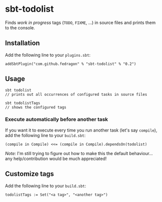 # sbt-todolist

Finds _work in progress_ tags (`TODO`, `FIXME`, ...) in source files and prints them to the console.

## Installation

Add the following line to your `plugins.sbt`:

    addSbtPlugin("com.github.fedragon" % "sbt-todolist" % "0.2")

## Usage

    sbt todolist
    // prints out all occurrences of configured tasks in source files

    sbt todolistTags
    // shows the configured tags

### Execute automatically before another task

If you want it to execute every time you run another task (let's say `compile`), add the following line to your `build.sbt`:

    (compile in Compile) <<= (compile in Compile).dependsOn(todolist)

*Note:* I'm still trying to figure out how to make this the default behaviour... any help/contribution would be much appreciated!

## Customize tags

Add the following line to your `build.sbt`:

    todolistTags := Set("<a tag>", "<another tag>")
